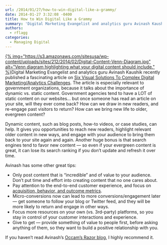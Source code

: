 ```yaml
---
url: /2014/01/27/how-to-win-digital-like-a-grammy/
date: 2014-01-27 3:32:08 -0400
title: How to Win Digital Like a Grammy
summary: 'Digital Marketing Evangelist and analytics guru Avinash Kaushik recently published a fascinating article on Six Visual Solutions To Complex Digital Marketing/Analytics Challenges. The article is especially relevant to government organizations, because it talks about the importance of dynamic vs. static content. Government agencies tend to'
authors:
  - rflagg
categories:
  - Managing Digital
---
```


[{% img="https://s3.amazonaws.com/sitesusa/wp-content/uploads/sites/212/2014/02/Digital-Content-Venn-Diagram.jpg" alt="Venn diagram highlighting what your digital content should include." %}](https://s3.amazonaws.com/sitesusa/wp-content/uploads/sites/212/2014/02/Digital-Content-Venn-Diagram.jpg)Digital Marketing Evangelist and analytics guru Avinash Kaushik recently published a fascinating article on [Six Visual Solutions To Complex Digital Marketing/Analytics Challenges](http://www.kaushik.net/avinash/six-visual-digital-marketing-analytics-strategic-solutions/). The article is especially relevant to government organizations, because it talks about the importance of dynamic vs. static content. Government agencies tend to have a LOT of static content on our websites&#8230; but once someone has read an article on your site, will they ever come back? How can we draw in new readers, and re-engage past visitors to return? How can we bring new life to older, evergreen content?

Dynamic content, such as blog posts, how-to videos, or case studies, can help. It gives you opportunities to reach new readers, highlight relevant older content in new ways, and engage with your audience to bring them back to your site again and again. Another huge bonus is that search engines tend to favor new content &#8212; so even if your evergreen content is great, it can lose its search ranking if you don’t update and refresh it over time.

Avinash has some other great tips:

  * Only post content that is &#8220;incredible&#8221; and of value to your audience. Don’t put time and effort into creating content that no one cares about.
  * Pay attention to the end-to-end customer experience, and focus on [acquisition, behavior, and outcome metrics](http://www.kaushik.net/avinash/best-web-metrics-kpis-small-medium-large-business/).
  * Micro-conversions now can lead to more conversions/engagement later &#8212; get someone to follow your blog or Twitter feed, and they will be more likely to return and engage in other ways.
  * Focus more resources on your own (vs. 3rd-party) platforms, so you stay in control of your customer interactions and experience.
  * Give to get &#8212; provide something of value to people first, before asking anything of them, so they want to build a positive relationship with you.

If you haven’t read Avinash’s [Occam’s Razor blog](http://www.kaushik.net/avinash/), I highly recommend it.